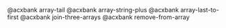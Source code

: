 @acxbank array-tail
@acxbank array-string-plus
@acxbank array-last-to-first
@acxbank join-three-arrays
@acxbank remove-from-array